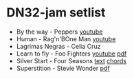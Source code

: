 # DN32-jam setlist

- By the way - Peppers [youtube](https://www.youtube.com/watch?v=JDHoc9qzC5I)
- Human - Rag'n'BOne Man [youtube](https://coentjo.github.io/songbooks/setlist.dn32)
- Lagrimas Negras - Celia Cruz
- Learn to fly - Foo Fighters [youtube](https://www.youtube.com/watch?v=1VQ_3sBZEm0) [pdf](https://coentjo.github.io/songbooks/LearnToFly.pdf)
- Silver Start - Four Seasons [text](https://genius.com/The-four-seasons-silver-star-lyrics) [chords](https://tabs.ultimate-guitar.com/tab/the-four-seasons/silver-star-chords-3240521)
- Superstition - Stevie Wonder [pdf](https://coentjo.github.io/songbooks/superstition.pdf)
